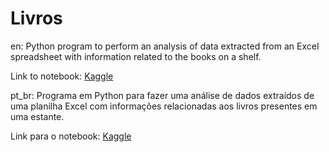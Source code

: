 # Livros

en:
Python program to perform an analysis of data extracted from an Excel spreadsheet with information related to the books on a shelf.

Link to notebook: [Kaggle](https://www.kaggle.com/malucor/aed-estante-de-livros)

pt_br:
Programa em Python para fazer uma análise de dados extraídos de uma planilha Excel com informações relacionadas aos livros presentes em uma estante.

Link para o notebook: [Kaggle](https://www.kaggle.com/malucor/aed-estante-de-livros)
